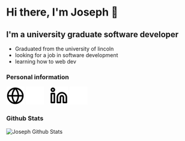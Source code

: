 # Hi there, I'm Joseph 👋



## I'm a university graduate software developer
- Graduated from the university of lincoln
- looking for a job in software development
- learning how to web dev 


### Personal information
[![website](./img/globe-light.svg)](www.joesmith.xyz#gh-light-mode-only)
[![website](./img/globe-dark.svg)](www.joesmith.xyz#gh-dark-mode-only)
&nbsp;&nbsp;
[![website](./img/linkedin-light.svg)](https://www.linkedin.com/in/joseph-smith-5bab7a1b7/#gh-light-mode-only)
[![website](./img/linkedin-dark.svg)](https://www.linkedin.com/in/joseph-smith-5bab7a1b7/#gh-dark-mode-only)
&nbsp;&nbsp;

### Github Stats
<img align="centre" alt="Joseph Github Stats" src="https://github-readme-stats.vercel.app/api?username=TheAverageJoe01&show_icons=true&theme=darcula" />